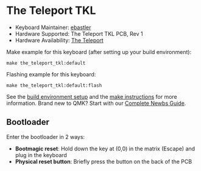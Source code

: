 # The Teleport TKL

* Keyboard Maintainer: [ebastler](https://github.com/ebastler)
* Hardware Supported: The Teleport TKL PCB, Rev 1
* Hardware Availability: [The Teleport](https://www.theteleport.de/)

Make example for this keyboard (after setting up your build environment):

    make the_teleport_tkl:default

Flashing example for this keyboard:

    make the_teleport_tkl:default:flash

See the [build environment setup](https://docs.qmk.fm/#/getting_started_build_tools) and the [make instructions](https://docs.qmk.fm/#/getting_started_make_guide) for more information. Brand new to QMK? Start with our [Complete Newbs Guide](https://docs.qmk.fm/#/newbs).

## Bootloader

Enter the bootloader in 2 ways:

* **Bootmagic reset**: Hold down the key at (0,0) in the matrix (Escape) and plug in the keyboard
* **Physical reset button**: Briefly press the button on the back of the PCB
